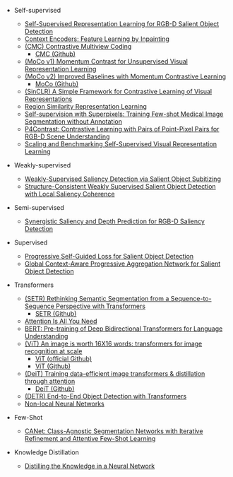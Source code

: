 - Self-supervised
  + [Self-Supervised Representation Learning for RGB-D Salient Object Detection](https://arxiv.org/pdf/2101.12482.pdf)
  + [Context Encoders: Feature Learning by Inpainting](https://arxiv.org/pdf/1604.07379.pdf)
  + [(CMC) Contrastive Multiview Coding](https://arxiv.org/pdf/1906.05849.pdf)
    + [CMC (Github)](https://github.com/HobbitLong/CMC) 
  + [(MoCo v1) Momentum Contrast for Unsupervised Visual Representation Learning](https://arxiv.org/pdf/1911.05722.pdf)
  + [(MoCo v2) Improved Baselines with Momentum Contrastive Learning](https://arxiv.org/pdf/2003.04297.pdf)
    + [MoCo (Github)](https://github.com/facebookresearch/moco) 
  + [(SinCLR) A Simple Framework for Contrastive Learning of Visual Representations](https://arxiv.org/pdf/2002.05709.pdf)
  + [Region Similarity Representation Learning](https://arxiv.org/pdf/2103.12902.pdf)
  + [Self-supervision with Superpixels: Training Few-shot Medical Image Segmentation without Annotation](https://arxiv.org/pdf/2007.09886.pdf)  
  + [P4Contrast: Contrastive Learning with Pairs of Point-Pixel Pairs for RGB-D Scene Understanding](https://arxiv.org/pdf/2012.13089.pdf)
  + [Scaling and Benchmarking Self-Supervised Visual Representation Learning](https://arxiv.org/pdf/1905.01235.pdf)
  


- Weakly-supervised
  + [Weakly-Supervised Saliency Detection via Salient Object Subitizing](https://arxiv.org/pdf/2101.00932.pdf)
  + [Structure-Consistent Weakly Supervised Salient Object Detection with Local Saliency Coherence](https://arxiv.org/pdf/2012.04404.pdf)

- Semi-supervised
  + [Synergistic Saliency and Depth Prediction for RGB-D Saliency Detection](https://arxiv.org/pdf/2007.01711.pdf)

- Supervised
  + [Progressive Self-Guided Loss for Salient Object Detection](https://arxiv.org/pdf/2101.02412.pdf)
  + [Global Context-Aware Progressive Aggregation Network for Salient Object Detection](https://arxiv.org/pdf/2003.00651.pdf)

- Transformers
  + [(SETR) Rethinking Semantic Segmentation from a Sequence-to-Sequence Perspective with Transformers](https://arxiv.org/pdf/2012.15840.pdf)
    + [SETR (Github)](https://github.com/fudan-zvg/SETR)
  + [Attention Is All You Need](https://arxiv.org/pdf/1706.03762.pdf)
  + [BERT: Pre-training of Deep Bidirectional Transformers for Language Understanding](https://arxiv.org/pdf/1810.04805.pdf)
  + [(ViT) An image is worth 16X16 words: transformers for image recognition at scale](https://arxiv.org/pdf/2010.11929.pdf)
    + [ViT (official Github)](https://github.com/google-research/vision_transformer)
    + [ViT (Github)](https://github.com/lucidrains/vit-pytorch)
  + [(DeiT) Training data-efficient image transformers & distillation through attention](https://arxiv.org/pdf/2012.12877.pdf)
    + [DeiT (Github)](https://github.com/facebookresearch/deit)
  + [(DETR) End-to-End Object Detection with Transformers](https://arxiv.org/pdf/2005.12872.pdf)
  + [Non-local Neural Networks](https://arxiv.org/pdf/1711.07971.pdf)
 
- Few-Shot
  + [CANet: Class-Agnostic Segmentation Networks with Iterative Refinement and Attentive Few-Shot Learning](https://arxiv.org/pdf/1903.02351v1.pdf)

- Knowledge Distillation
  + [Distilling the Knowledge in a Neural Network](https://arxiv.org/pdf/1503.02531.pdf)

